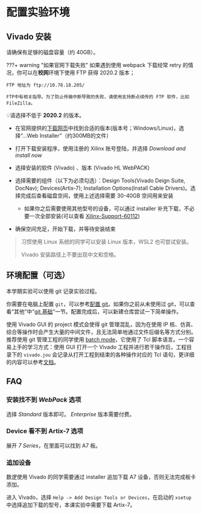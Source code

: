 # 配置实验环境

## Vivado 安装

请确保有足够的磁盘容量（约 40GB）。

???+ warning "如果官网下载失败"
    如果遇到使用 webpack 下载经常 retry 的情况，你可以在**校网**环境下使用 FTP 获得 2020.2 版本；

    FTP 地址为 ftp://10.78.18.205/

    FTP中有相关指导。为了防止传输中断导致的失败，请使用支持断点续传的 FTP 软件，比如 FileZilla。

💡请选择不低于 **2020.2** 的版本。

* 在官网提供的[下载网页](https://www.xilinx.com/support/download/index.html/content/xilinx/en/downloadNav/vivado-design-tools/archive.html)中找到合适的版本(版本号；Windows/Linux)，选择“...Web Installer”（约300MB的文件）

* 打开下载安装程序，使用注册的 Xilinx 账号登陆，并选择 *Download and install now*
* 选择安装的软件 (Vivado) 、版本 (Vivado HL WebPACK)
* 选择需要的组件（以下为必须勾选）：Design Tools(Vivado Deign Suite, DocNav); Devices(Artix-7); Installation Options(Install Cable Drivers)。选择完成后查看磁盘空间，使用上述选择需要 30-40GB 空间用来安装
    * 如果你之后需要使用其他型号的设备，可以通过 installer 补充下载，不必要一次全部安装(可以查看 [Xilinx-Support-60112](https://support.xilinx.com/s/article/60112))
* 确保空间充足，开始下载，并等待安装结束

> 习惯使用 Linux 系统的同学可以安装 Linux 版本，WSL2 也可尝试安装。
>
> Vivado 安装路径上不要出现中文和空格。

## 环境配置（可选）

本学期实验可以使用 git 记录实验过程。

你需要在电脑上配置 `git`，可以参考[配置 git](https://www.windows11.pro/5639.html)。如果你之前从未使用过 git，可以查看“其他”中“[git 基础](../../Other/about_git/)”一节。配置完成后，可以新建仓库尝试一下简单操作。

使用 Vivado GUI 的 project 模式会使得 git 管理混乱，因为在使用 IP 核、仿真、综合等操作时会产生大量的中间文件，且无法简单地通过文件后缀名等方式分别。推荐使用 git 管理工程的同学使用 [batch mode](https://docs.xilinx.com/r/en-US/ug835-vivado-tcl-commands/Tcl-Batch-Mode)，它使用了 Tcl 脚本语言。一个容易上手的学习方式：使用 GUI 打开一个 Vivado 工程并进行若干操作后，工程目录下的 `vivado.jou` 会记录从打开工程到结束的各种操作对应的 Tcl 语句，更详细的内容可以参考[文档](https://docs.xilinx.com/r/en-US/ug835-vivado-tcl-commands/Tcl-Batch-Mode)。

## FAQ

### 安装找不到 *WebPack* 选项

选择 *Standard* 版本即可。 *Enterprise* 版本需要付费。

### Device 看不到 Artix-7 选项

展开 *7 Series*，在里面可以找到 A7 板。

### 追加设备

数逻使用 Vivado 的同学需要通过 installer 追加下载 A7 设备，否则无法完成板卡添加。

进入 Vivado，选择 `Help -> Add Design Tools or Devices`，在启动的 `xsetup` 中选择追加下载的型号，本课实验中需要下载 Artix-7。